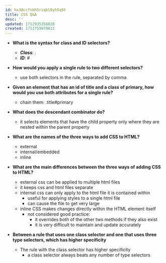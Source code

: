 ```yaml
---
id: hx38ccfnkh5riqkl0yh5q9t
title: CSS Q&A
desc: ''
updated: 1712935356828
created: 1712759979012
---
```

- **What is the syntax for class and ID selectors?**
  - **_Class_**: .
  - **_ID_**: #

- **How would you apply a single rule to two different selectors?**
  - use both selectors in the rule, separated by comma

- **Given an element that has an id of title and a class of primary, how would you use both attributes for a single rule?**
  - chain them: .title#primary

- **What does the descendant combinator do?**
  - it selects elements that have the child property only where they are nested within the parent property

- **What are the names of the three ways to add CSS to HTML?**
  - external
  - internal/embedded
  - inline

- **What are the main differences between the three ways of adding CSS to HTML?**
  - external css can be applied to multiple html files
  - it keeps css and html files separate
  - internal css can only apply to the html file it is contained within
    - useful for applying styles to a single html file
    - can cause the file to get very large
  - inline CSS makes changes directly within the HTML element itself
    - not considered good practice:
      - it overrides both of the other two methods if they also exist
      - it is very difficult to maintain and update accurately

- **Between a rule that uses one class selector and one that uses three type selectors, which has higher specificity**
  - The rule with the class selector has higher specificity
    - a class selector always beats any number of type selectors

